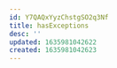 ```yaml
---
id: Y7QAQxYyzChstgSO2q3Nf
title: hasExceptions
desc: ''
updated: 1635981042622
created: 1635981042623
---
```




